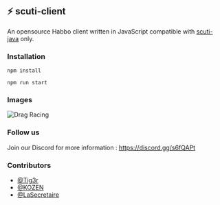 ## :zap: scuti-client

An opensource Habbo client written in JavaScript compatible with [scuti-java](https://github.com/Tiig3r/scuti-java) only.

### Installation

```
npm install
 ```
 
 ```
npm run start
 ```

### Images

![Drag Racing](https://i.ibb.co/WK3nbKn/readmescuti.png)

### Follow us
Join our Discord for more information : https://discord.gg/s6fQAPt

### Contributors
- [@Tig3r](https://github.com/Tiig3r)
- [@KOZEN](https://github.com/kozennnn)
- [@LaSecretaire](https://github.com/maximehery)